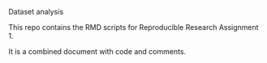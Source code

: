 
Dataset analysis

This repo contains the RMD scripts for Reproducible Research Assignment 1.

It is a combined document with code and comments.





